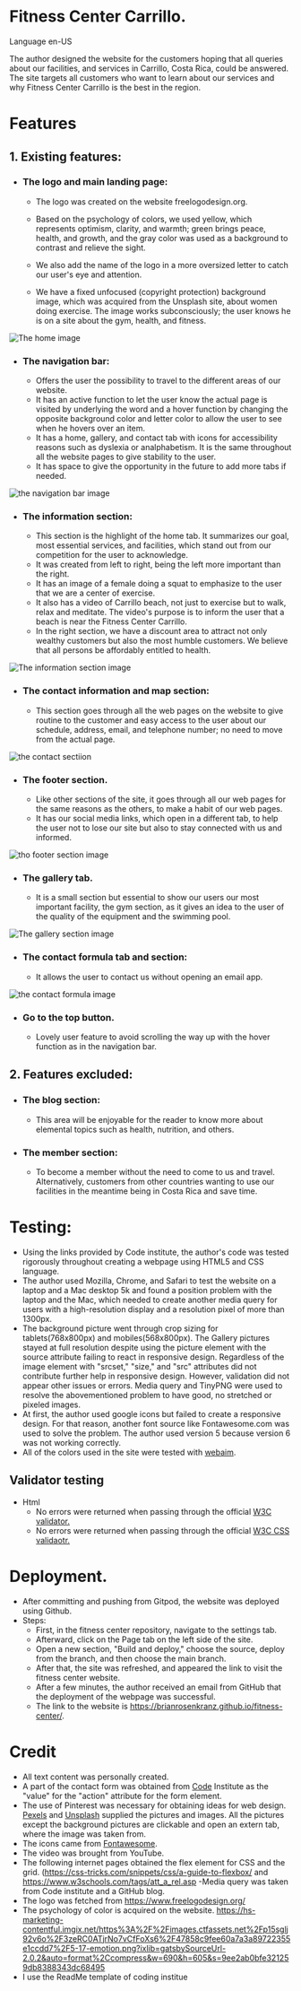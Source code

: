 # Fitness Center Carrillo.

Language en-US

The author designed the website for the customers hoping that all queries about our facilities, and services in Carrillo, Costa Rica, could be answered. The site targets all customers who want to learn about our services and why Fitness Center Carrillo is the best in the region.
# Features
## 1. Existing features:


+   ### The logo and main landing page:

    - The logo was created on the website freelogodesign.org. 
    - Based on the psychology of colors, we used yellow, which represents optimism, clarity, and warmth; green brings peace, health, and growth, and the gray color was used as a background to contrast and relieve the sight. 

    - We also add the name of the logo in a more oversized letter to catch our user's eye and attention. 
    - We have a fixed unfocused (copyright protection) background image, which was acquired from the Unsplash site, about women doing exercise. The image works subconsciously; the user knows he is on a site about the gym, health, and fitness.

![The home image](assets/images/home.png)

+   ### The navigation bar:
    - Offers the user the possibility to travel to the different areas of our website. 
    - It has an active function to let the user know the actual page is visited by underlying the word and a hover function by changing the opposite background color and letter color to allow the user to see when he hovers over an item.
    - It has a home, gallery, and contact tab with icons for accessibility reasons such as dyslexia or analphabetism. It is the same throughout all the website pages to give stability to the user.
    - It has space to give the opportunity in the future to add more tabs if needed.

![the navigation bar image](assets/images/navigation-bar.png)

+   ### The information section:
    - This section is the highlight of the home tab. It summarizes our goal, most essential services, and facilities, which stand out from our competition for the user to acknowledge.
    - It was created from left to right, being the left more important than the right.
    - It has an image of a female doing a squat to emphasize to the user that we are a center of exercise. 
    - It also has a video of Carrillo beach, not just to exercise but to walk, relax and meditate. The video's purpose is to inform the user that a beach is near the Fitness Center Carrillo.
    - In the right section, we have a discount area to attract not only wealthy customers but also the most humble customers. We believe that all persons be affordably entitled to health.           

![The information section image](assets/images/info-section.png)

+   ### The contact information and map section:
    - This section goes through all the web pages on the website to give routine to the customer and easy access to the user about our schedule, address, email, and telephone number; no need to move from the actual page.

![the contact sectiion](assets/images/contact.png)

+   ### The footer section.
    - Like other sections of the site, it goes through all our web pages for the same reasons as the others, to make a habit of our web pages.
    - It has our social media links, which open in a different tab, to help the user not to lose our site but also to stay connected with us and informed.

![tho footer section image](assets/images/footer.png)

+   ### The gallery tab.
    - It is a small section but essential to show our users our most important facility, the gym section, as it gives an idea to the user of the quality of the equipment and the swimming pool.

![The gallery section image](assets/images/gallery.jpg)

+   ### The contact formula tab and section:
    - It allows the user to contact us without opening an email app. 

![the contact formula image](assets/images/contact-form.png)

+   ### Go to the top button. 
    - Lovely user feature to avoid scrolling the way up with the hover function as in the navigation bar.

## 2. Features excluded: 
 - ### The blog section: 
    - This area will be enjoyable for the reader to know more about elemental topics such as health, nutrition, and others.
 - ### The member section:
    - To become a member without the need to come to us and travel. Alternatively, customers from other countries wanting to use our facilities in the meantime being in Costa Rica and save time.
# Testing:
   - Using the links provided by Code institute, the author's code was tested rigorously throughout creating a webpage using HTML5 and CSS language. 
   - The author used Mozilla, Chrome, and Safari to test the website on a laptop and a Mac desktop 5k and found a position problem with the laptop and the Mac, which needed to create another media query for users with a high-resolution display and a resolution pixel of more than 1300px. 
 - The background picture went through crop sizing for tablets(768x800px) and mobiles(568x800px). The Gallery pictures stayed at full resolution despite using the picture element with the source attribute failing to react in responsive design. Regardless of the image element with "srcset," "size," and "src" attributes did not contribute further help in responsive design. However, validation did not appear other issues or errors. Media query and TinyPNG were used to resolve the abovementioned problem to have good, no stretched or pixeled images.
 - At first, the author used google icons but failed to create a responsive design. For that reason, another font source like Fontawesome.com was used to solve the problem. The author used version 5 because version 6 was not working correctly.
  - All of the colors used in the site were tested with [webaim](https://webaim.org/resources/contrastchecker/).
## Validator testing
- Html
    + No errors were returned when passing through the official [W3C validator.]()
    + No errors were returned when passing through the official [W3C CSS validaotr.]()
# Deployment.

- After committing and pushing from Gitpod, the website was deployed using Github.
- Steps:
    - First, in the fitness center repository, navigate to the settings tab. 
    - Afterward, click on the Page tab on the left side of the site. 
    - Open a new section, "Build and deploy," choose the source, deploy from the branch, and then choose the main branch. 
    - After that, the site was refreshed, and appeared the link to visit the fitness center website. 
    - After a few minutes, the author received an email from GitHub that the deployment of the webpage was successful.
    - The link to the website is https://brianrosenkranz.github.io/fitness-center/.

# Credit
- All text content was personally created. 
- A part of the contact form was obtained from [Code]((https://formdump.codeinstitute.net)) Institute as the "value" for the "action" attribute for the form element.
- The use of Pinterest was necessary for obtaining ideas for web design.
[Pexels](https://www.pexels.com/@brian-mora-rosenkranz-394880008/?nc=) and [Unsplash]( https://unsplash.com/) supplied the pictures and images. All the pictures except the background pictures are clickable and open an extern tab, where the image was taken from.
- The icons came from [Fontawesome](https://fontawesome.com/).
- The video was brought from YouTube.
- The following internet pages obtained the flex element for CSS and the grid. (https://css-tricks.com/snippets/css/a-guide-to-flexbox/ and https://www.w3schools.com/tags/att_a_rel.asp
-Media query was taken from Code institute and a GitHub blog.
- The logo was fetched from https://www.freelogodesign.org/
- The psychology of color is acquired on the website. https://hs-marketing-contentful.imgix.net/https%3A%2F%2Fimages.ctfassets.net%2Fp15sglj92v6o%2F3zeRC0ATjrNo7vCfFoXs6%2F47858c9fee60a7a3a89722355e1ccdd7%2F5-17-emotion.png?ixlib=gatsbySourceUrl-2.0.2&auto=format%2Ccompress&w=690&h=605&s=9ee2ab0bfe321259db8388343dc68495
- I use the ReadMe template of coding institue
